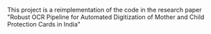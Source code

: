 This project is a reimplementation of the code in the research paper "Robust OCR Pipeline for Automated Digitization of Mother and Child Protection Cards in India"


